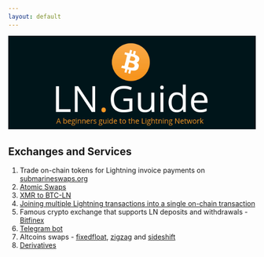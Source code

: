 ```yaml
---
layout: default
---
```


[![bitcoinerheader](https://raw.githubusercontent.com/BitcoinQnA/ln-guide/master/assets/images/LNG7.png)](https:/ln.guide/)

## Exchanges and Services

1. Trade on-chain tokens for Lightning invoice payments on [submarineswaps.org](https://submarineswaps.org/)
2. [Atomic Swaps](https://boltz.exchange/)
3. [XMR to BTC-LN](https://xmr.to/)
4. [Joining multiple Lightning transactions into a single on-chain transaction](https://bitflash.club/)
5. Famous crypto exchange that supports LN deposits and withdrawals - [Bitfinex](https://ln.bitfinex.com/)
6. [Telegram bot](https://t.me/lntxbot)
7. Altcoins swaps - [fixedfloat](https://fixedfloat.com/), [zigzag](https://zigzag.io/) and [sideshift](https://sideshift.ai/)
8. [Derivatives](https://lnmarkets.com/)
